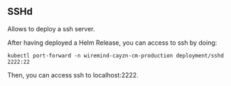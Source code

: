 
## SSHd

Allows to deploy a ssh server.

After having deployed a Helm Release, you can access to ssh by doing:

    kubectl port-forward -n wiremind-cayzn-cm-production deployment/sshd 2222:22

Then, you can access ssh to localhost:2222.

